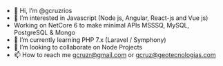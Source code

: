 - 👋 Hi, I’m @gcruzrios
- 👀 I’m interested in Javascript (Node js, Angular, React-js and Vue js)
- Working on NetCore 6 to make minimal APIs MSSSQ, MySQL, PostgreSQL & Mongo
- 🌱 I’m currently learning PHP 7.x (Laravel / Symphony)
- 💞️ I’m looking to collaborate on Node Projects
- 📫 How to reach me <gcruzr@gmail.com> or <gcruz@geotecnologias.com>

<!---
gcruzrios/gcruzrios is a ✨ special ✨ repository because its `README.md` (this file) appears on your GitHub profile.
You can click the Preview link to take a look at your changes.
--->
